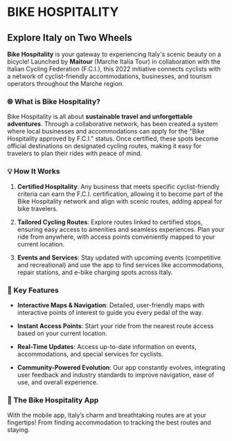 # BIKE HOSPITALITY
## Explore Italy on Two Wheels

**Bike Hospitality** is your gateway to experiencing Italy's scenic beauty on a bicycle! Launched by **Maitour** (Marche Italia Tour) in collaboration with the Italian Cycling Federation (F.C.I.), this 2022 initiative connects cyclists with a network of cyclist-friendly accommodations, businesses, and tourism operators throughout the Marche region.

### 🌐 What is Bike Hospitality?

Bike Hospitality is all about **sustainable travel and unforgettable adventures**. Through a collaborative network, has been created a system where local businesses and accommodations can apply for the "Bike Hospitality approved by F.C.I." status. Once certified, these spots become official destinations on designated cycling routes, making it easy for travelers to plan their rides with peace of mind.

### 💡 How It Works

1. **Certified Hospitality**: Any business that meets specific cyclist-friendly criteria can earn the F.C.I. certification, allowing it to become part of the Bike Hospitality network and align with scenic routes, adding appeal for bike travelers.
   
2. **Tailored Cycling Routes**: Explore routes linked to certified stops, ensuring easy access to amenities and seamless experiences. Plan your ride from anywhere, with access points conveniently mapped to your current location.

3. **Events and Services**: Stay updated with upcoming events (competitive and recreational) and use the app to find services like accommodations, repair stations, and e-bike charging spots across Italy.

### 🚀 Key Features

- **Interactive Maps & Navigation**: Detailed, user-friendly maps with interactive points of interest to guide you every pedal of the way.
  
- **Instant Access Points**: Start your ride from the nearest route access based on your current location.

- **Real-Time Updates**: Access up-to-date information on events, accommodations, and special services for cyclists.

- **Community-Powered Evolution**: Our app constantly evolves, integrating user feedback and industry standards to improve navigation, ease of use, and overall experience.


### 📲 The Bike Hospitality App

With the mobile app, Italy’s charm and breathtaking routes are at your fingertips! From finding accommodation to tracking the best routes and staying.
